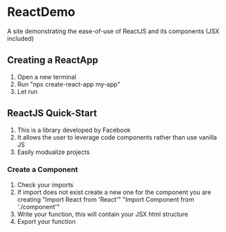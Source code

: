 # ReactDemo
A site demonstrating the ease-of-use of ReactJS and its components (JSX included)

## Creating a ReactApp
1. Open a new terminal
2. Run "npx create-react-app my-app"
3. Let run

## ReactJS Quick-Start
1. This is a library developed by Facebook
2. It allows the user to leverage code components rather than use vanilla JS
3. Easily modualize projects

### Create a Component
1. Check your imports
2. If import does not exist create a new one for the component you are creating
    "Import React from 'React'"
    "Import Component from './component'"
3. Write your function, this will contain your JSX html structure
4. Export your function

